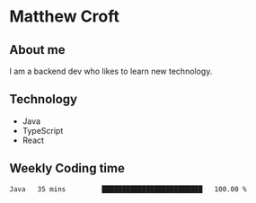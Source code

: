 # Matthew Croft

## About me
I am a backend dev who likes to learn new technology. 

## Technology
- Java
- TypeScript
- React

## Weekly Coding time
<!--START_SECTION:waka-->

```txt
Java   35 mins         █████████████████████████   100.00 %
```

<!--END_SECTION:waka-->
